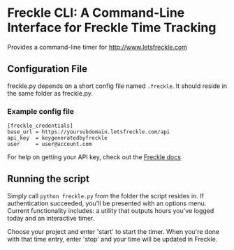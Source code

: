 # Freckle CLI: A Command-Line Interface for Freckle Time Tracking
Provides a command-line timer for http://www.letsfreckle.com
 
## Configuration File
freckle.py depends on a short config file named `.freckle`.  It should reside in the same folder as freckle.py.

### Example config file
    [freckle_credentials] 
    base_url = https://yoursubdomain.letsfreckle.com/api
    api_key  = keygeneratedbyfreckle
    user     = user@account.com

For help on getting your API key, check out the [Freckle docs](http://letsfreckle.com/help/#faq_40)                                                                                          
## Running the script
Simply call `python freckle.py` from the folder the script resides in. If authentication succeeded, you'll be presented with an options menu. Current functionality includes: a utility that outputs hours you've logged today and an interactive timer.

Choose your project and enter 'start' to start the timer. When you're done with that time entry, enter 'stop' and your time will be updated in Freckle. 